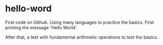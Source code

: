 # hello-word
First code on Github.
Using many languages to practice the basics.
First printing the message 'Hello World'.

After that, a test with fundamental arithmetic operations to test the basics.

